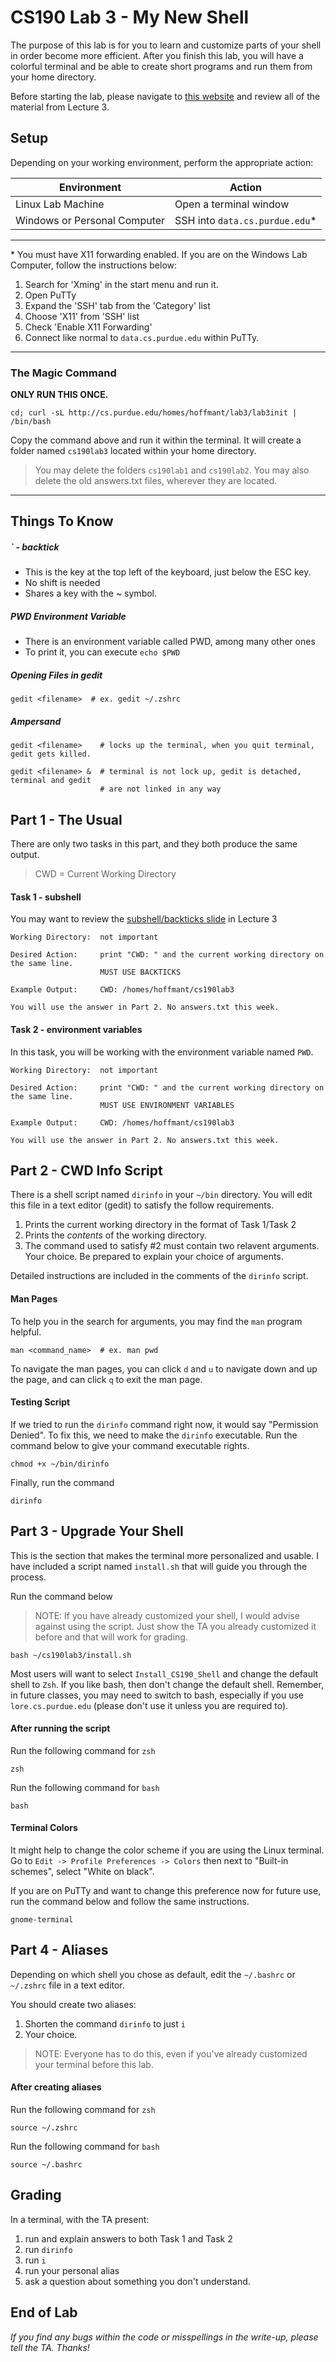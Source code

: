 # CS190 Lab 3 - My New Shell #

The purpose of this lab is for you to learn and customize parts of your shell in order become more efficient. After you finish this lab, you will have a colorful terminal and be able to create short programs and run them from your home directory.

Before starting the lab, please navigate to [this website](https://docs.google.com/presentation/d/1VATjJcOHZicGWOyQ9hW5EvMA9wTf8-Y9qsLiQtsaY7Q/pub?start=false&loop=false&delayms=3000) and review all of the material from Lecture 3.

## Setup ##

Depending on your working environment, perform the appropriate action:

| Environment   | Action        |
| ------------- | ------------- |
| Linux Lab Machine            | Open a terminal window        |
| Windows or Personal Computer | SSH into `data.cs.purdue.edu`*  |

----

\* You must have X11 forwarding enabled. If you are on the Windows Lab Computer, follow the instructions below:

1. Search for 'Xming' in the start menu and run it.
2. Open PuTTy
3. Expand the 'SSH' tab from the 'Category' list
4. Choose 'X11' from 'SSH' list
5. Check 'Enable X11 Forwarding'
6. Connect like normal to `data.cs.purdue.edu` within PuTTy.

----

### The Magic Command ###

**ONLY RUN THIS ONCE.**

    cd; curl -sL http://cs.purdue.edu/homes/hoffmant/lab3/lab3init | /bin/bash

Copy the command above and run it within the terminal. It will create a folder named `cs190lab3` located within your home directory. 


> You may delete the folders `cs190lab1` and `cs190lab2`. You may also delete the old answers.txt files, wherever they are located.

----

## Things To Know ##

##### \` - backtick #####

- This is the key at the top left of the keyboard, just below the ESC key. 
- No shift is needed
- Shares a key with the ~ symbol.

##### PWD Environment Variable #####

- There is an environment variable called PWD, among many other ones
- To print it, you can execute `echo $PWD`

##### Opening Files in gedit #####

    gedit <filename>  # ex. gedit ~/.zshrc

##### Ampersand #####

    gedit <filename>    # locks up the terminal, when you quit terminal, gedit gets killed.

    gedit <filename> &  # terminal is not lock up, gedit is detached, terminal and gedit 
                        # are not linked in any way



## Part 1 - The Usual ##

There are only two tasks in this part, and they both produce the same output. 

> CWD = Current Working Directory

#### Task 1 - subshell ####

You may want to review the [subshell/backticks slide](https://docs.google.com/presentation/d/1VATjJcOHZicGWOyQ9hW5EvMA9wTf8-Y9qsLiQtsaY7Q/pub?start=false&loop=false&delayms=3000#slide=id.g11e26992d_1184) in Lecture 3


    Working Directory:  not important

    Desired Action:     print "CWD: " and the current working directory on the same line.
                        MUST USE BACKTICKS

    Example Output:     CWD: /homes/hoffmant/cs190lab3

    You will use the answer in Part 2. No answers.txt this week.

#### Task 2 - environment variables ####

In this task, you will be working with the environment variable named `PWD`. 

    Working Directory:  not important

    Desired Action:     print "CWD: " and the current working directory on the same line.
                        MUST USE ENVIRONMENT VARIABLES

    Example Output:     CWD: /homes/hoffmant/cs190lab3

    You will use the answer in Part 2. No answers.txt this week.


## Part 2 - CWD Info Script ##

There is a shell script named `dirinfo` in your `~/bin` directory. You will edit this file in a text editor (gedit) to satisfy the follow requirements. 

1. Prints the current working directory in the format of Task 1/Task 2
2. Prints the *contents* of the working directory. 
3. The command used to satisfy #2 must contain two relavent arguments. Your choice. Be prepared to explain your choice of arguments.

Detailed instructions are included in the comments of the `dirinfo` script.

#### Man Pages ####

To help you in the search for arguments, you may find the `man` program helpful.

    man <command_name>  # ex. man pwd

To navigate the man pages, you can click `d` and `u` to navigate down and up the page, and can click `q` to exit the man page.

#### Testing Script ####

If we tried to run the `dirinfo` command right now, it would say "Permission Denied". To fix this, we need to make the `dirinfo` executable. Run the command below to give your command executable rights.

    chmod +x ~/bin/dirinfo

Finally, run the command

    dirinfo

## Part 3 - Upgrade Your Shell ##

This is the section that makes the terminal more personalized and usable. I have included a script named `install.sh` that will guide you through the process.

Run the command below

> NOTE: If you have already customized your shell, I would advise against using the script. 
> Just show the TA you already customized it before and that will work for grading.

    bash ~/cs190lab3/install.sh

Most users will want to select `Install_CS190_Shell` and change the default shell to `Zsh`. If you like bash, then don't change the default shell. Remember, in future classes, you may need to switch to bash, especially if you use `lore.cs.purdue.edu` (please don't use it unless you are required to).

#### After running the script ####

Run the following command for `zsh`

    zsh

Run the following command for `bash`

    bash


#### Terminal Colors #### 
It might help to change the color scheme if you are using the Linux terminal. Go to `Edit -> Profile Preferences -> Colors` then next to "Built-in schemes", select "White on black". 

If you are on PuTTy and want to change this preference now for future use, run the command below and follow the same instructions.

    gnome-terminal

## Part 4 - Aliases ##

Depending on which shell you chose as default, edit the `~/.bashrc` or `~/.zshrc` file in a text editor. 

You should create two aliases:

1. Shorten the command `dirinfo` to just `i`
2. Your choice.

> NOTE: Everyone has to do this, even if you've already customized your terminal before this lab.

#### After creating aliases ####
 
Run the following command for `zsh`

    source ~/.zshrc

Run the following command for `bash`

    source ~/.bashrc

## Grading ##

In a terminal, with the TA present:

1. run and explain answers to both Task 1 and Task 2
2. run `dirinfo`
3. run `i`
4. run your personal alias
5. ask a question about something you don't understand.


## End of Lab ##


*If you find any bugs within the code or misspellings in the write-up, please tell the TA. Thanks!*